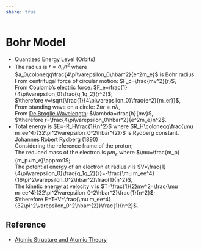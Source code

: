 ```yaml
---  
share: true  
---  
```

# Bohr Model  
  
- Quantized Energy Level (Orbits)  
- The radius is $r=a_0n^2$ where $a_0\coloneqq\frac{4\pi\varepsilon_0\hbar^2}{e^2m_e}$ is Bohr radius.    
  From centrifugal force of circular motion: $F_c=\frac{mv^2}{r}$,    
  From Coulomb’s electric force: $F_e=\frac{1}{4\pi\varepsilon_0}\frac{q_1q_2}{r^2}$;    
  $\therefore v=\sqrt{\frac{1}{4\pi\varepsilon_0}\frac{e^2}{m_er}}$,    
  From standing wave on a circle: $2\pi r=n\lambda$,    
  From [De Broglie Wavelength](./De%20Broglie%20Wavelength.md#): $\lambda=\frac{h}{mv}$,    
   $\therefore r=\frac{4\pi\varepsilon_0\hbar^2}{e^2m_e}n^2$.  
- Total energy is $E=-R_H\frac{1}{n^2}$ where $R_H\coloneqq\frac{\mu m_ee^4}{32\pi^2\varepsilon_0^2\hbar^{2}}$ is Rydberg constant.    
  Johannes Robert Rydberg (1890)    
  Considering the reference frame of the proton;    
  The reduced mass of the electron is $\mu m_{e}$ where $\mu=\frac{m_p}{m_p+m_e}\approx1$;    
  The potential energy of an electron at radius $r$ is $V=\frac{1}{4\pi\varepsilon_0}\frac{q_1q_2}{r}=-\frac{\mu m_ee^4}{16\pi^2\varepsilon_0^2\hbar^2}\frac{1}{n^2}$,    
  The kinetic energy at velocity $v$ is $T=\frac{1}{2}mv^2=\frac{\mu m_ee^4}{32\pi^2\varepsilon_0^2\hbar^2}\frac{1}{n^2}$;    
  $\therefore E=T+V=\frac{\mu m_ee^4}{32\pi^2\varepsilon_0^2\hbar^{2}}\frac{1}{n^2}$.  
  
## Reference  
  
- [Atomic Structure and Atomic Theory](./Atomic%20Structure%20and%20Atomic%20Theory.md#)  
